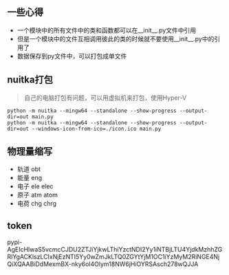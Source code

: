 ## 一些心得
- 一个模块中的所有文件中的类和函数都可以在__init__.py文件中引用
- 但是一个模块中的文件互相调用彼此的类的时候就不要使用__init__.py中的引用了
- 数据保存到py文件中，可以打包成单文件

## nuitka打包
> 自己的电脑打包有问题，可以用虚拟机来打包，使用Hyper-V

```
python -m nuitka --mingw64 --standalone --show-progress --output-dir=out main.py
python -m nuitka --mingw64 --standalone --show-progress --output-dir=out --windows-icon-from-ico=./icon.ico main.py
```

## 物理量缩写
- 轨道 obt
- 能量 eng
- 电子 ele elec
- 原子 atm atom
- 电荷 chg chrg

## token
pypi-AgEIcHlwaS5vcmcCJDU2ZTJiYjkwLThiYzctNDI2Yy1iNTBjLTU4YjdkMzhhZGRlYgACKlszLCIxNjEzNTI5Yy0wZmJkLTQ0ZGYtYjM1OC1iYzMyM2RiNGE4NjQiXQAABiDdMexmBX-nky6ol4Olym18NW6jHiOYRSAsch278wQJJA